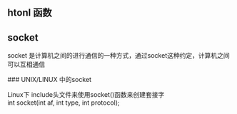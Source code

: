 ## htonl 函数
## socket
<p>socket 是计算机之间的进行通信的一种方式，通过socket这种约定，计算机之间可以互相通信<br></p>
### UNIX/LINUX 中的socket
<p>Linux下 include<sys/socket>头文件来使用socket()函数来创建套接字
  <br>int socket(int af, int type, int protocol);</p>
